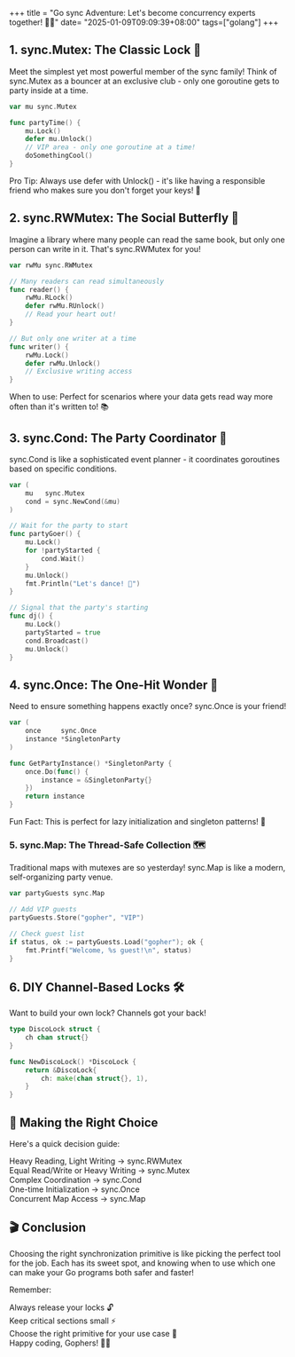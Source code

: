 +++
title = "Go sync Adventure: Let's become concurrency experts together! 🦸‍♂️"
date= "2025-01-09T09:09:39+08:00"
tags=["golang"]
+++

## 1. sync.Mutex: The Classic Lock 🎯
Meet the simplest yet most powerful member of the sync family! Think of sync.Mutex as a bouncer at an exclusive club - only one goroutine gets to party inside at a time.

``` go
var mu sync.Mutex

func partyTime() {
    mu.Lock()
    defer mu.Unlock()
    // VIP area - only one goroutine at a time!
    doSomethingCool()
}
```
Pro Tip: Always use defer with Unlock() - it's like having a responsible friend who makes sure you don't forget your keys! 🔑

## 2. sync.RWMutex: The Social Butterfly 🦋
Imagine a library where many people can read the same book, but only one person can write in it. That's sync.RWMutex for you!

``` go
var rwMu sync.RWMutex

// Many readers can read simultaneously
func reader() {
    rwMu.RLock()
    defer rwMu.RUnlock()
    // Read your heart out!
}

// But only one writer at a time
func writer() {
    rwMu.Lock()
    defer rwMu.Unlock()
    // Exclusive writing access
}
```

When to use: Perfect for scenarios where your data gets read way more often than it's written to! 📚

## 3. sync.Cond: The Party Coordinator 🎉
sync.Cond is like a sophisticated event planner - it coordinates goroutines based on specific conditions.

``` go
var (
    mu   sync.Mutex
    cond = sync.NewCond(&mu)
)

// Wait for the party to start
func partyGoer() {
    mu.Lock()
    for !partyStarted {
        cond.Wait()
    }
    mu.Unlock()
    fmt.Println("Let's dance! 💃")
}

// Signal that the party's starting
func dj() {
    mu.Lock()
    partyStarted = true
    cond.Broadcast()
    mu.Unlock()
}
```
## 4. sync.Once: The One-Hit Wonder 🎯
Need to ensure something happens exactly once? sync.Once is your friend!

``` go
var (
    once     sync.Once
    instance *SingletonParty
)

func GetPartyInstance() *SingletonParty {
    once.Do(func() {
        instance = &SingletonParty{}
    })
    return instance
}
```
Fun Fact: This is perfect for lazy initialization and singleton patterns! 🎨

### 5. sync.Map: The Thread-Safe Collection 🗺️
Traditional maps with mutexes are so yesterday! sync.Map is like a modern, self-organizing party venue.

``` go
var partyGuests sync.Map

// Add VIP guests
partyGuests.Store("gopher", "VIP")

// Check guest list
if status, ok := partyGuests.Load("gopher"); ok {
    fmt.Printf("Welcome, %s guest!\n", status)
}
```
## 6. DIY Channel-Based Locks 🛠️
Want to build your own lock? Channels got your back!

``` go
type DiscoLock struct {
    ch chan struct{}
}

func NewDiscoLock() *DiscoLock {
    return &DiscoLock{
        ch: make(chan struct{}, 1),
    }
}
```
## 🎯 Making the Right Choice
Here's a quick decision guide:

Heavy Reading, Light Writing → sync.RWMutex  
Equal Read/Write or Heavy Writing → sync.Mutex  
Complex Coordination → sync.Cond  
One-time Initialization → sync.Once  
Concurrent Map Access → sync.Map  

## 🎬 Conclusion
Choosing the right synchronization primitive is like picking the perfect tool for the job. Each has its sweet spot, and knowing when to use which one can make your Go programs both safer and faster!

Remember:

Always release your locks 🔓  
Keep critical sections small ⚡  
Choose the right primitive for your use case 🎯  
Happy coding, Gophers! 🐹✨  